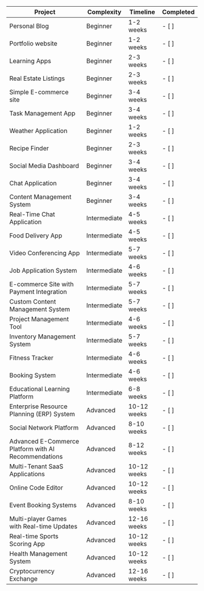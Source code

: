 | **Project**                              | **Complexity** | **Timeline**      | **Completed** |
|------------------------------------------|----------------|-------------------|---------------|
| Personal Blog                            | Beginner       | 1-2 weeks         | - [ ]         |
| Portfolio website                        | Beginner       | 1-2 weeks         | - [ ]         |
| Learning Apps                            | Beginner       | 2-3 weeks         | - [ ]         |
| Real Estate Listings                     | Beginner       | 2-3 weeks         | - [ ]         |
| Simple E-commerce site                   | Beginner       | 3-4 weeks         | - [ ]         |
| Task Management App                      | Beginner       | 3-4 weeks         | - [ ]         |
| Weather Application                      | Beginner       | 1-2 weeks         | - [ ]         |
| Recipe Finder                            | Beginner       | 2-3 weeks         | - [ ]         |
| Social Media Dashboard                   | Beginner       | 3-4 weeks         | - [ ]         |
| Chat Application                         | Beginner       | 3-4 weeks         | - [ ]         |
| Content Management System               | Beginner       | 3-4 weeks         | - [ ]         |
| Real-Time Chat Application               | Intermediate   | 4-5 weeks         | - [ ]         |
| Food Delivery App                        | Intermediate   | 4-5 weeks         | - [ ]         |
| Video Conferencing App                   | Intermediate   | 5-7 weeks         | - [ ]         |
| Job Application System                   | Intermediate   | 4-6 weeks         | - [ ]         |
| E-commerce Site with Payment Integration | Intermediate   | 5-7 weeks         | - [ ]         |
| Custom Content Management System         | Intermediate   | 5-7 weeks         | - [ ]         |
| Project Management Tool                  | Intermediate   | 4-6 weeks         | - [ ]         |
| Inventory Management System              | Intermediate   | 5-7 weeks         | - [ ]         |
| Fitness Tracker                          | Intermediate   | 4-6 weeks         | - [ ]         |
| Booking System                           | Intermediate   | 4-6 weeks         | - [ ]         |
| Educational Learning Platform            | Intermediate   | 6-8 weeks         | - [ ]         |
| Enterprise Resource Planning (ERP) System| Advanced       | 10-12 weeks       | - [ ]         |
| Social Network Platform                  | Advanced       | 8-10 weeks        | - [ ]         |
| Advanced E-Commerce Platform with AI Recommendations | Advanced | 8-12 weeks | - [ ]         |
| Multi-Tenant SaaS Applications           | Advanced       | 10-12 weeks       | - [ ]         |
| Online Code Editor                       | Advanced       | 10-12 weeks       | - [ ]         |
| Event Booking Systems                    | Advanced       | 8-10 weeks        | - [ ]         |
| Multi-player Games with Real-time Updates| Advanced       | 12-16 weeks       | - [ ]         |
| Real-time Sports Scoring App             | Advanced       | 10-12 weeks       | - [ ]         |
| Health Management System                 | Advanced       | 10-12 weeks       | - [ ]         |
| Cryptocurrency Exchange                  | Advanced       | 12-16 weeks       | - [ ]         |
